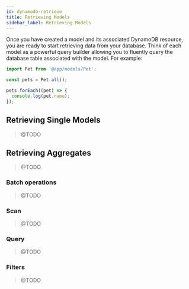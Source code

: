 ```yaml
---
id: dynamodb-retrieve
title: Retrieving Models
sidebar_label: Retrieving Models
---
```


Once you have created a model and its associated DynamoDB resource, you are
ready to start retrieving data from your database. Think of each model as a
powerful query builder allowing you to fluently query the database table
associated with the model. For example:

```typescript
import Pet from '@app/models/Pet';

const pets = Pet.all();

pets.forEach((pet) => {
  console.log(pet.name);
});
```

## Retrieving Single Models

> @TODO

## Retrieving Aggregates

> @TODO

### Batch operations

> @TODO

### Scan

> @TODO

### Query

> @TODO

### Filters

> @TODO
